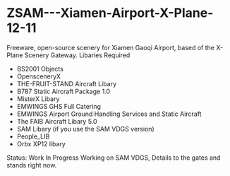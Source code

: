 # ZSAM---Xiamen-Airport-X-Plane-12-11
Freeware, open-source scenery for Xiamen Gaoqi Airport, based of the X-Plane Scenery Gateway. 
Libaries Required
- BS2001 Objects
- OpensceneryX
- THE-FRUIT-STAND Aircraft Libary
- B787 Static Aircraft Package 1.0
- MisterX Libary
- EMWINGS GHS Full Catering
- EMWINGS Airport Ground Handling Services and Static Aircraft
- The FAIB Aircraft Libary 5.0
- SAM Libary (if you use the SAM VDGS version)
- People_LIB
- Orbx XP12 libary



Status:
Work In Progress
Working on SAM VDGS, Details to the gates and stands right now.

